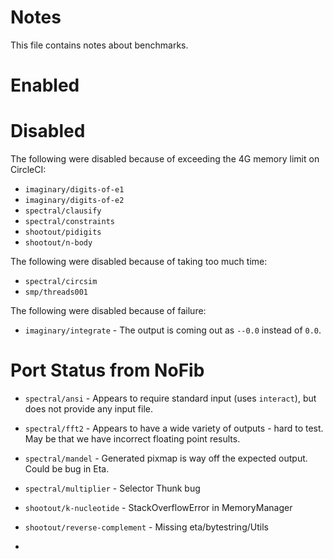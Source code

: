 # Notes

This file contains notes about benchmarks.

# Enabled


# Disabled

The following were disabled because of exceeding the 4G memory limit on CircleCI:

- `imaginary/digits-of-e1`
- `imaginary/digits-of-e2`
- `spectral/clausify`
- `spectral/constraints`
- `shootout/pidigits`
- `shootout/n-body`

The following were disabled because of taking too much time:

- `spectral/circsim`
- `smp/threads001`

The following were disabled because of failure:

- `imaginary/integrate` - The output is coming out as `--0.0` instead of `0.0`.


# Port Status from NoFib

- `spectral/ansi` - Appears to require standard input (uses `interact`), but does not provide any input file.
- `spectral/fft2` - Appears to have a wide variety of outputs - hard to test. May be that we have incorrect floating point results.
- `spectral/mandel` - Generated pixmap is way off the expected output. Could be bug in Eta.
- `spectral/multiplier` - Selector Thunk bug

- `shootout/k-nucleotide` - StackOverflowError in MemoryManager
- `shootout/reverse-complement` - Missing eta/bytestring/Utils
-
